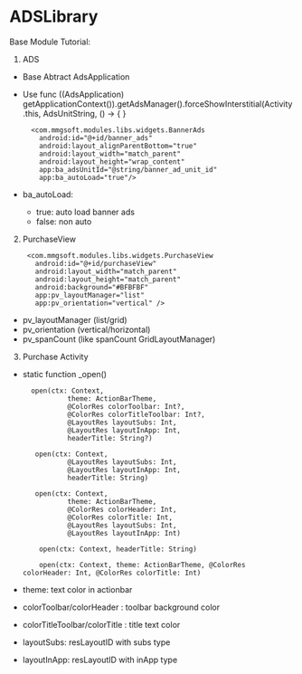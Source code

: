 # ADSLibrary
Base Module Tutorial:
1. ADS
  - Base Abtract AdsApplication
  - Use func ((AdsApplication) getApplicationContext()).getAdsManager().forceShowInterstitial(Activity.this, AdsUnitString, () -> { }
 
          <com.mmgsoft.modules.libs.widgets.BannerAds
            android:id="@+id/banner_ads"
            android:layout_alignParentBottom="true"
            android:layout_width="match_parent"
            android:layout_height="wrap_content"
            app:ba_adsUnitId="@string/banner_ad_unit_id"
            app:ba_autoLoad="true"/>
  - ba_autoLoad:
    - true: auto load banner ads
    - false: non auto

2. PurchaseView

        <com.mmgsoft.modules.libs.widgets.PurchaseView
          android:id="@+id/purchaseView"
          android:layout_width="match_parent"
          android:layout_height="match_parent"
          android:background="#BFBFBF"
          app:pv_layoutManager="list"
          app:pv_orientation="vertical" />
  - pv_layoutManager (list/grid)
  - pv_orientation (vertical/horizontal)
  - pv_spanCount (like spanCount GridLayoutManager)

3. Purchase Activity
- static function _open()

        open(ctx: Context,
                 theme: ActionBarTheme,
                 @ColorRes colorToolbar: Int?,
                 @ColorRes colorTitleToolbar: Int?,
                 @LayoutRes layoutSubs: Int,
                 @LayoutRes layoutInApp: Int,
                 headerTitle: String?)
                 
         open(ctx: Context,
                 @LayoutRes layoutSubs: Int,
                 @LayoutRes layoutInApp: Int,
                 headerTitle: String)
                 
         open(ctx: Context,
                 theme: ActionBarTheme,
                 @ColorRes colorHeader: Int,
                 @ColorRes colorTitle: Int,
                 @LayoutRes layoutSubs: Int,
                 @LayoutRes layoutInApp: Int)
                 
          open(ctx: Context, headerTitle: String)
          
          open(ctx: Context, theme: ActionBarTheme, @ColorRes colorHeader: Int, @ColorRes colorTitle: Int)
          
- theme: text color in actionbar
- colorToolbar/colorHeader : toolbar background color
- colorTitleToolbar/colorTitle : title text color
- layoutSubs: resLayoutID with subs type
- layoutInApp: resLayoutID with inApp type
